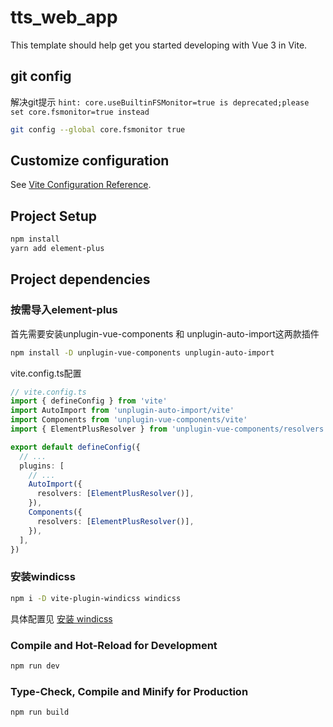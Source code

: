 # tts_web_app

This template should help get you started developing with Vue 3 in Vite.

## git config

解决git提示 `hint: core.useBuiltinFSMonitor=true is deprecated;please set core.fsmonitor=true instead`

```sh
git config --global core.fsmonitor true
```

## Customize configuration

See [Vite Configuration Reference](https://vitejs.dev/config/).

## Project Setup

```sh
npm install
yarn add element-plus
```


## Project dependencies

### 按需导入element-plus

首先需要安装unplugin-vue-components 和 unplugin-auto-import这两款插件

```sh
npm install -D unplugin-vue-components unplugin-auto-import

```

vite.config.ts配置

```typescript
// vite.config.ts
import { defineConfig } from 'vite'
import AutoImport from 'unplugin-auto-import/vite'
import Components from 'unplugin-vue-components/vite'
import { ElementPlusResolver } from 'unplugin-vue-components/resolvers'

export default defineConfig({
  // ...
  plugins: [
    // ...
    AutoImport({
      resolvers: [ElementPlusResolver()],
    }),
    Components({
      resolvers: [ElementPlusResolver()],
    }),
  ],
})
```

### 安装windicss

```sh
npm i -D vite-plugin-windicss windicss
```

具体配置见 [安装 windicss](https://cn.windicss.org/integrations/vite.html)


### Compile and Hot-Reload for Development

```sh
npm run dev
```

### Type-Check, Compile and Minify for Production

```sh
npm run build
```
